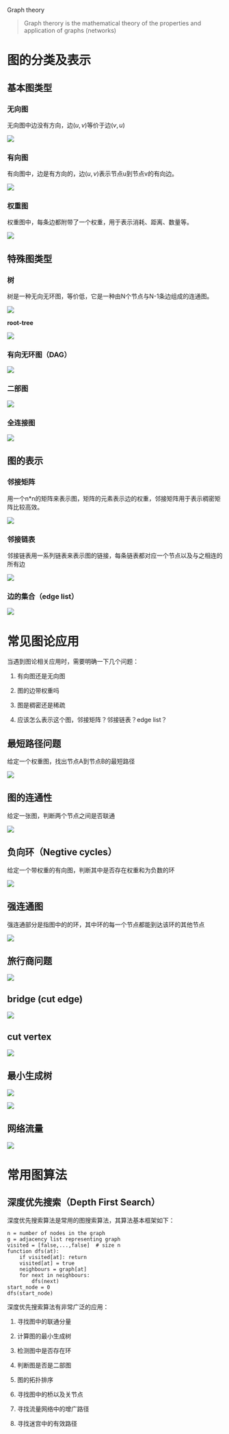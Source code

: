 Graph theory

> Graph therory is the mathematical theory of the properties and application of graphs (networks)

# 图的分类及表示

## 基本图类型

### 无向图

无向图中边没有方向，边$(u,v)$等价于边$(v,u)$

![](./image/undirected_graph_1.png)

### 有向图

有向图中，边是有方向的，边$(u,v)$表示节点u到节点v的有向边。

![](./image/directed_graph_1.png)

### 权重图

权重图中，每条边都附带了一个权重，用于表示消耗、距离、数量等。

![](./image/weighted_graphs_1.png)

## 特殊图类型

### 树

树是一种无向无环图，等价低，它是一种由N个节点与N-1条边组成的连通图。

![](./image/tree_1.png)

**root-tree**

![](./image/root_tree_1.png)

### 有向无环图（DAG）

![](./image/dag_1.png)

### 二部图

![](./image/bipartitle_graph_1.png)

### 全连接图

![](./image/complete_graph.png)

## 图的表示

### 邻接矩阵

用一个n*n的矩阵来表示图，矩阵的元素表示边的权重，邻接矩阵用于表示稠密矩阵比较高效。

![](./image/adjacency_matrix.png)

### 邻接链表

邻接链表用一系列链表来表示图的链接，每条链表都对应一个节点以及与之相连的所有边

![](./image/adjacency_list.png)

### 边的集合（edge list）

![](./image/edge_list.png)

# 常见图论应用

当遇到图论相关应用时，需要明确一下几个问题：

1. 有向图还是无向图

2. 图的边带权重吗

3. 图是稠密还是稀疏

4. 应该怎么表示这个图，邻接矩阵？邻接链表？edge list？

## 最短路径问题

给定一个权重图，找出节点A到节点B的最短路径

![](./image/short_path_problem.png)

## 图的连通性

给定一张图，判断两个节点之间是否联通

![](./image/connectivity.png)

## 负向环（Negtive cycles）

给定一个带权重的有向图，判断其中是否存在权重和为负数的环

![](./image/negative_cycles.png)

## 强连通图

强连通部分是指图中的的环，其中环的每一个节点都能到达该环的其他节点

![](./image/strongly_connected_components.png)

## 旅行商问题

![](./image/traveling_salesman_problem.png)

## bridge (cut edge)

![](./image/bridges.png)

## cut vertex

![](./image/cut_verticles.png)

## 最小生成树

![](./image/minimum_spanning_tree_1.png)

![](./image/minimum_spanning_tree_2.png)

## 网络流量

![](./image/network_flow.png)

# 常用图算法

## 深度优先搜索（Depth First Search）

深度优先搜索算法是常用的图搜索算法，其算法基本框架如下：

```
n = number of nodes in the graph
g = adjacency list representing graph
visited = [false,...,false]  # size n
function dfs(at):
    if visited[at]: return
    visited[at] = true
    neighbours = graph[at]
    for next in neighbours:
        dfs(next)
start_node = 0
dfs(start_node)
```

深度优先搜索算法有非常广泛的应用：

1. 寻找图中的联通分量

2. 计算图的最小生成树

3. 检测图中是否存在环

4. 判断图是否是二部图

5. 图的拓扑排序

6. 寻找图中的桥以及关节点

7. 寻找流量网络中的增广路径

8. 寻找迷宫中的有效路径
